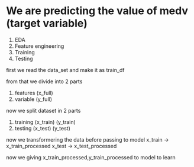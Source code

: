 # We are predicting the value of medv (target variable)

1. EDA
2. Feature engineering 
3. Training 
4. Testing


first we read the data_set and make it as train_df

from that we divide into 2 parts 
1. features (x_full)
2. variable (y_full)

now we split dataset in 2 parts 
1. training (x_train) (y_train)
2. testing  (x_test) (y_test)

now we transformering the data before passing to model 
x_train -> x_train_processed
x_test -> x_test_processed

now we giving x_train_processed,y_train_processed to model to learn

